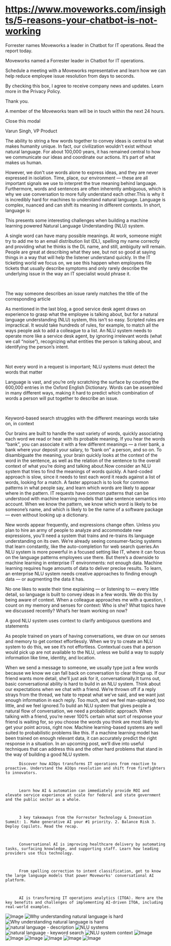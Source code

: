 # https://www.moveworks.com/insights/5-reasons-your-chatbot-is-not-working

Forrester names Moveworks a leader in Chatbot for IT operations. Read the report today.

Moveworks named a Forrester leader in Chatbot for IT operations. 

Schedule a meeting with a Moveworks representative and learn how we can help reduce employee issue resolution from days to seconds.

By checking this box, I agree to receive company news and updates. Learn more in the Privacy Policy.

Thank you.

A member of the Moveworks team will be in touch within the next 24 hours.



  Close this modal
  



Varun Singh, VP Product


The ability to string a few words together to convey ideas is central to what makes humanity unique. In fact, our civilization wouldn't exist without natural language. For about 100,000 years, it has remained central to how we communicate our ideas and coordinate our actions. It’s part of what makes us human.

However, we don't use words alone to express ideas, and they are never expressed in isolation. Time, place, our environment — these are all important signals we use to interpret the true meaning behind language. Furthermore, words and sentences are often inherently ambiguous, which is why we use conversation to more fully understand each other.This is why it is incredibly hard for machines to understand natural language. Language is complex, nuanced and can shift its meaning in different contexts. In short, language is:

This presents some interesting challenges when building a machine learning powered Natural Language Understanding (NLU) system.

A single word can have many possible meanings. At work, someone might try to add me to an email distribution list (DL), spelling my name correctly and providing what he thinks is the DL name, and still, ambiguity will remain. People are great at describing what they see, but not so good at saying things in a way that will help the listener understand quickly. In the IT ticketing world we focus on, we see this happen when employees file tickets that usually describe symptoms and only rarely describe the underlying issue in the way an IT specialist would phrase it.

 

The way someone describes an issue rarely matches the title of the corresponding article

As mentioned in the last blog, a good service desk agent draws on experience to grasp what the employee is talking about, but for a natural language understanding (NLU) system, this isn't so easy. Scripted rules are impractical. It would take hundreds of rules, for example, to match all the ways people ask to add a colleague to a list. An NLU system needs to operate more like a service desk agent, by ignoring irrelevant words (what we call “noise”), recognizing what entities the person is talking about, and identifying the person’s intent.

 

Not every word in a request is important; NLU systems must detect the words that matter

Language is vast, and you’re only scratching the surface by counting the 600,000 entries in the Oxford English Dictionary. Words can be assembled in many different ways, making it hard to predict which combination of words a person will put together to describe an issue.

 

Keyword-based search struggles with the different meanings words take on, in context

Our brains are built to handle the vast variety of words, quickly associating each word we read or hear with its probable meaning. If you hear the words “bank”, you can associate it with a few different meanings — a river bank, a bank where your deposit your salary, to “bank on” a person, and so on. To disambiguate the meaning, your brain quickly looks at the context of the word in the sentence, as well as the relation of the sentence to the overall context of what you’re doing and talking about.Now consider an NLU system that tries to find the meanings of words quickly. A hard-coded approach is slow, since it needs to test each word it reads against a list of words, looking for a match. A faster approach is to look for common patterns in what people say, and learn which words are likely to appear where in the pattern. IT requests have common patterns that can be understood with machine learning models that take sentence semantics into account. When we know the pattern, we know which word is likely to be someone’s name, and which is likely to be the name of a software package — even without looking up a dictionary.

New words appear frequently, and expressions change often. Unless you plan to hire an army of people to analyze and accommodate new expressions, you'll need a system that trains and re-trains its language understanding on its own. We’re already seeing consumer-facing systems that learn constantly, like the auto-completion for web search queries.An NLU system is more powerful in a focused setting like IT, where it can focus on the language patterns employees use there. But there’s a downside to machine learning in enterprise IT environments: not enough data. Machine learning requires huge amounts of data to deliver precise results. To learn, an enterprise NLU system needs creative approaches to finding enough data — or augmenting the data it has.

No one likes to waste their time explaining — or listening to — every little detail, so language is built to convey ideas in a few words. We do this by being aware of context. When a colleague approaches me with a question, I count on my memory and senses for context: Who is she? What topics have we discussed recently? What’s her team working on now?

A good NLU system uses context to clarify ambiguous questions and statements

As people trained on years of having conversations, we draw on our senses and memory to get context effortlessly. When we try to create an NLU system to do this, we see it’s not effortless. Contextual cues that a person would pick up are not available to the NLU, unless we build a way to supply information like time, identity, and location.

When we send a message to someone, we usually type just a few words because we know we can fall back on conversation to clear things up. If our friend wants more detail, she’ll just ask for it, conversationally.It turns out, basic conversational ability is hard to build in an NLU system. Think about our expectations when we chat with a friend. We’re thrown off if a reply strays from the thread, we hate to repeat what we’ve said, and we want just enough information in each reply. Too much, and we feel man-splained; too little, and we feel ignored.To build an NLU system that gives people a natural flow of conversation, we need a probabilistic approach. When talking with a friend, you’re never 100% certain what sort of response your friend is waiting for, so you choose the words you think are most likely to get your point across, right now. Machine learning-based systems are well suited to probabilistic problems like this. If a machine learning model has been trained on enough relevant data, it can accurately predict the right response in a situation. In an upcoming post, we’ll dive into useful techniques that can address this and the other hard problems that stand in the way of building a good NLU system.


          Discover how AIOps transforms IT operations from reactive to proactive. Understand the AIOps revolution and shift from firefighters to innovators.
        


          Learn how AI & automation can immediately provide ROI and elevate service experience at scale for federal and state government and the public sector as a whole.
        


          3 key takeaways from the Forrester Technology & Innovation Summit: 1. Make generative AI your #1 priority. 2. Balance Risk 3. Deploy Copilots. Read the recap.
        


          Conversational AI is improving healthcare delivery by automating tasks, surfacing knowledge, and supporting staff. Learn how leading providers use this technology.
        


          From spelling correction to intent classification, get to know the large language models that power Moveworks' conversational AI platform.
        


          AI is transforming IT operations analytics (ITOA). Here are the key benefits and challenges of implementing AI-driven ITOA, including real-world examples.
        



![Image](https://www.moveworks.com/hubfs/img/site/qr-demo.png)
![Why understanding natural language is hard](https://www.moveworks.com/hubfs/img/blog/03_MW_Blog_Feature_WhyUnderstandingNLIsHard.png)
![Why understanding natural language is hard](https://www.moveworks.com/hubfs/img/blog/03_MW_Blog_Feature_WhyUnderstandingNLIsHard.png)
![natural language - description](https://www.moveworks.com/hs-fs/hubfs/img/blog/03_MW_Blog_ContentImage02.png?noresize&width=660&name=03_MW_Blog_ContentImage02.png)
![NLU systems](https://www.moveworks.com/hs-fs/hubfs/img/blog/03_MW_Blog_ContentImage03.png?noresize&width=760&name=03_MW_Blog_ContentImage03.png)
![natural language - keyword search](https://www.moveworks.com/hs-fs/hubfs/img/blog/03_MW_Blog_ContentImage01.png?noresize&width=760&name=03_MW_Blog_ContentImage01.png)
![NLU system context](https://www.moveworks.com/hs-fs/hubfs/img/blog/03_MW_Blog_ContentImage04.png?noresize&width=760&name=03_MW_Blog_ContentImage04.png)
![Image](https://www.moveworks.com/hs-fs/hubfs/AIOps-featured-image.png?length=50&name=AIOps-featured-image.png)
![Image](https://www.moveworks.com/hs-fs/hubfs/Public-Sector-Convo-AI.png?length=50&name=Public-Sector-Convo-AI.png)
![Image](https://www.moveworks.com/hs-fs/hubfs/Forrester%20T%26I%20%281%29.png?length=50&name=Forrester%20T&I%20%281%29.png)
![Image](https://www.moveworks.com/hs-fs/hubfs/healthcare-test.png?length=50&name=healthcare-test.png)
![Image](https://www.moveworks.com/hs-fs/hubfs/Moveworks_LLM_Feature.png?length=50&name=Moveworks_LLM_Feature.png)
![Image](https://www.moveworks.com/hs-fs/hubfs/ITOA_feature.png?length=50&name=ITOA_feature.png)
